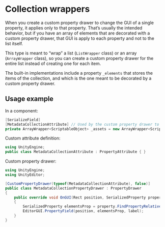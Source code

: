 # Collection wrappers

When you create a custom property drawer to change the GUI of a single property, it applies only to that property. That’s usually the intended behavior, but if you have an array of elements that are decorated with a custom property drawer, that GUI is apply to each property and not to the list itself.

This type is meant to “wrap” a list (`ListWrapper` class) or an array (`ArrayWrapper` class), so you can create a custom property drawer for the entire list instead of creating one for each item.

The built-in implementations include a property `_elements` that stores the items of the collection, and which is the one meant to be decorated by a custom property drawer.

## Usage example

In a component:

```cs
[SerializeField]
[MetadataCollectionAttribute] // Used by the custom property drawer to identify this type of property
private ArrayWrapper<ScriptableObject> _assets = new ArrayWrapper<ScriptableObject>();
```

Custom attribute definition:

```cs
using UnityEngine;
public class MetadataCollectionAttribute : PropertyAttribute { }
```

Custom property drawer:

```cs
using UnityEngine;
using UnityEditor;

[CustomPropertyDrawer(typeof(MetadataCollectionAttribute), false)]
public class MetadataCollectionPropertyDrawer : PropertyDrawer
{
    public override void OnGUI(Rect position, SerializedProperty property, GUIContent label)
    {
        SerializedProperty elementsProp = property.FindPropertyRelative(CollectionWrapperUtility.ElementsProp);
        EditorGUI.PropertyField(position, elementsProp, label);
    }
}
```